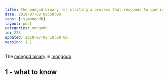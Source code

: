 ```yaml
---
title: The mongod binary for starting a process that responds to queries
date: 2018-07-08 09:58:00
tags: [js,mongodb]
layout: post
categories: mongodb
id: 228
updated: 2018-07-08 10:08:00
version: 1.1
---
```


The [mongod binary](https://docs.mongodb.com/manual/reference/program/mongod/) in [mongodb](https://www.mongodb.com/)

<!-- more -->

## 1 - what to know
